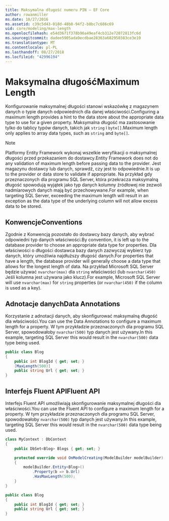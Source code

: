```yaml
---
title: Maksymalna długość numeru PIN — EF Core
author: rowanmiller
ms.date: 10/27/2016
ms.assetid: c39c5d43-018d-48b8-94f2-b8bc7c686c69
uid: core/modeling/max-length
ms.openlocfilehash: e54d3671f378b96a49eaf4cb312e72072813fc6d
ms.sourcegitcommit: dadee5905ada9ecdbae28363a682950383ce3e10
ms.translationtype: MT
ms.contentlocale: pl-PL
ms.lasthandoff: 08/27/2018
ms.locfileid: "42996194"
---
```

# <a name="maximum-length"></a><span data-ttu-id="4ef82-102">Maksymalna długość</span><span class="sxs-lookup"><span data-stu-id="4ef82-102">Maximum Length</span></span>

<span data-ttu-id="4ef82-103">Konfigurowanie maksymalnej długości stanowi wskazówkę z magazynem danych o typie danych odpowiednich dla danej właściwości.</span><span class="sxs-lookup"><span data-stu-id="4ef82-103">Configuring a maximum length provides a hint to the data store about the appropriate data type to use for a given property.</span></span> <span data-ttu-id="4ef82-104">Maksymalna długość ma zastosowanie tylko do tablicy typów danych, takich jak `string` i `byte[]`.</span><span class="sxs-lookup"><span data-stu-id="4ef82-104">Maximum length only applies to array data types, such as `string` and `byte[]`.</span></span>

> [!NOTE]  
> <span data-ttu-id="4ef82-105">Platformy Entity Framework wykonaj wszelkie weryfikacji o maksymalnej długości przed przekazaniem do dostawcy.</span><span class="sxs-lookup"><span data-stu-id="4ef82-105">Entity Framework does not do any validation of maximum length before passing data to the provider.</span></span> <span data-ttu-id="4ef82-106">Jest magazynu dostawcy lub danych, sprawdź, czy jest to odpowiednie.</span><span class="sxs-lookup"><span data-stu-id="4ef82-106">It is up to the provider or data store to validate if appropriate.</span></span> <span data-ttu-id="4ef82-107">Na przykład gdy przeznaczonych dla programu SQL Server, która przekracza maksymalną długość spowodują wyjątek jako typ danych kolumny źródłowej nie zezwoli nadmiarowych danych mają być przechowywane.</span><span class="sxs-lookup"><span data-stu-id="4ef82-107">For example, when targeting SQL Server, exceeding the maximum length will result in an exception as the data type of the underlying column will not allow excess data to be stored.</span></span>

## <a name="conventions"></a><span data-ttu-id="4ef82-108">Konwencje</span><span class="sxs-lookup"><span data-stu-id="4ef82-108">Conventions</span></span>

<span data-ttu-id="4ef82-109">Zgodnie z Konwencją pozostało do dostawcy bazy danych, aby wybrać odpowiedni typ danych właściwości.</span><span class="sxs-lookup"><span data-stu-id="4ef82-109">By convention, it is left up to the database provider to choose an appropriate data type for properties.</span></span> <span data-ttu-id="4ef82-110">Dla właściwości o długości dostawca bazy danych zazwyczaj wybierz typ danych, który umożliwia najdłuższy długość danych.</span><span class="sxs-lookup"><span data-stu-id="4ef82-110">For properties that have a length, the database provider will generally choose a data type that allows for the longest length of data.</span></span> <span data-ttu-id="4ef82-111">Na przykład Microsoft SQL Server będzie używać `nvarchar(max)` dla `string` właściwości (lub `nvarchar(450)` Jeśli kolumna jest używana jako klucz).</span><span class="sxs-lookup"><span data-stu-id="4ef82-111">For example, Microsoft SQL Server will use `nvarchar(max)` for `string` properties (or `nvarchar(450)` if the column is used as a key).</span></span>

## <a name="data-annotations"></a><span data-ttu-id="4ef82-112">Adnotacje danych</span><span class="sxs-lookup"><span data-stu-id="4ef82-112">Data Annotations</span></span>

<span data-ttu-id="4ef82-113">Korzystanie z adnotacji danych, aby skonfigurować maksymalną długość dla właściwości.</span><span class="sxs-lookup"><span data-stu-id="4ef82-113">You can use the Data Annotations to configure a maximum length for a property.</span></span> <span data-ttu-id="4ef82-114">W tym przykładzie przeznaczonych dla programu SQL Server, spowodowałoby `nvarchar(500)` typ danych jest używany.</span><span class="sxs-lookup"><span data-stu-id="4ef82-114">In this example, targeting SQL Server this would result in the `nvarchar(500)` data type being used.</span></span>

<!-- [!code-csharp[Main](samples/core/Modeling/DataAnnotations/Samples/MaxLength.cs?highlight=4)] -->
``` csharp
public class Blog
{
    public int BlogId { get; set; }
    [MaxLength(500)]
    public string Url { get; set; }
}
```

## <a name="fluent-api"></a><span data-ttu-id="4ef82-115">Interfejs Fluent API</span><span class="sxs-lookup"><span data-stu-id="4ef82-115">Fluent API</span></span>

<span data-ttu-id="4ef82-116">Interfejs Fluent API umożliwiają skonfigurowanie maksymalnej długości dla właściwości.</span><span class="sxs-lookup"><span data-stu-id="4ef82-116">You can use the Fluent API to configure a maximum length for a property.</span></span> <span data-ttu-id="4ef82-117">W tym przykładzie przeznaczonych dla programu SQL Server, spowodowałoby `nvarchar(500)` typ danych jest używany.</span><span class="sxs-lookup"><span data-stu-id="4ef82-117">In this example, targeting SQL Server this would result in the `nvarchar(500)` data type being used.</span></span>

<!-- [!code-csharp[Main](samples/core/Modeling/FluentAPI/Samples/MaxLength.cs?highlight=7,8,9)] -->
``` csharp
class MyContext : DbContext
{
    public DbSet<Blog> Blogs { get; set; }

    protected override void OnModelCreating(ModelBuilder modelBuilder)
    {
        modelBuilder.Entity<Blog>()
            .Property(b => b.Url)
            .HasMaxLength(500);
    }
}

public class Blog
{
    public int BlogId { get; set; }
    public string Url { get; set; }
}
```
